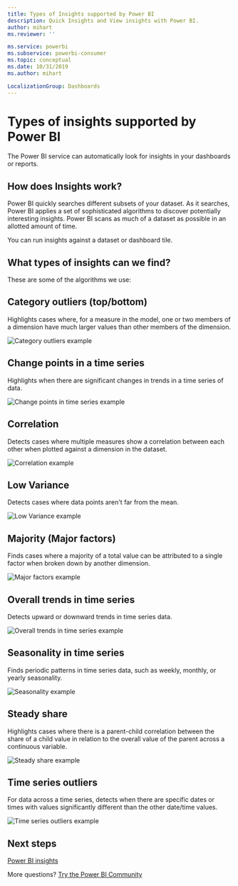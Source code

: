 ```yaml
---
title: Types of Insights supported by Power BI
description: Quick Insights and View insights with Power BI.
author: mihart
ms.reviewer: ''

ms.service: powerbi
ms.subservice: powerbi-consumer
ms.topic: conceptual
ms.date: 10/31/2019
ms.author: mihart

LocalizationGroup: Dashboards
---
```

# Types of insights supported by Power BI

The Power BI service can automatically look for insights in your dashboards or reports.

## How does Insights work?
Power BI quickly searches different subsets of your dataset. As it searches, Power BI applies a set of sophisticated algorithms to discover potentially interesting insights. Power BI scans as much of a dataset as possible in an allotted amount of time.

You can run insights against a dataset or dashboard tile.   

## What types of insights can we find?
These are some of the algorithms we use:

## Category outliers (top/bottom)
Highlights cases where, for a measure in the model, one or two members of a dimension have much larger values than other members of the dimension.  

![Category outliers example](./media/end-user-insight-types/pbi-auto-insight-types-category-outliers.png)

## Change points in a time series
Highlights when there are significant changes in trends in a time series of data.

![Change points in time series example](./media/end-user-insight-types/pbi-auto-insight-types-changepoint.png)

## Correlation
Detects cases where multiple measures show a correlation between each other when plotted against a dimension in the dataset.

![Correlation example](./media/end-user-insight-types/pbi-auto-insight-types-correlation.png)

## Low Variance
Detects cases where data points aren't far from the mean.

![Low Variance example](./media/end-user-insight-types/power-bi-low-variance.png)

## Majority (Major factors)
Finds cases where a majority of a total value can be attributed to a single factor when broken down by another dimension.  

![Major factors example](./media/end-user-insight-types/pbi-auto-insight-types-majority.png)

## Overall trends in time series
Detects upward or downward trends in time series data.

![Overall trends in time series example](./media/end-user-insight-types/pbi-auto-insight-types-trend.png)

## Seasonality in time series
Finds periodic patterns in time series data, such as weekly, monthly, or yearly seasonality.

![Seasonality example](./media/end-user-insight-types/pbi-auto-insight-types-seasonality-new.png)

## Steady share
Highlights cases where there is a parent-child correlation between the share of a child value in relation to the overall value of the parent across a continuous variable.

![Steady share example](./media/end-user-insight-types/pbi-auto-insight-types-steadyshare.png)

## Time series outliers
For data across a time series, detects when there are specific dates or times with values significantly different than the other date/time values.

![Time series outliers example](./media/end-user-insight-types/pbi-auto-insight-types-time-series-outliers.png)

## Next steps
[Power BI insights](end-user-insights.md)

More questions? [Try the Power BI Community](https://community.powerbi.com/)

